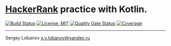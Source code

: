 # [HackerRank](https://www.hackerrank.com) practice with Kotlin.

[![Build Status](https://travis-ci.org/slobanov/kotlin-hackerrank.svg?branch=master)](https://travis-ci.org/slobanov/kotlin-hackerrank)
[![License: MIT](http://img.shields.io/badge/license-MIT-green.svg)](LICENSE)
[![Quality Gate Status](https://sonarcloud.io/api/project_badges/measure?project=ru.amai.study.hackerrank%3Akotlin-hackerrank&metric=alert_status)](https://sonarcloud.io/dashboard?id=ru.amai.study.hackerrank%3Akotlin-hackerrank)
[![Coverage](https://sonarcloud.io/api/project_badges/measure?project=ru.amai.study.hackerrank%3Akotlin-hackerrank&metric=coverage)](https://sonarcloud.io/dashboard?id=ru.amai.study.hackerrank%3Akotlin-hackerrank)

- - - -
Sergey Lobanov
[s.y.lobanov@yandex.ru](mailto:s.y.lobanov@yandex.ru?Subject=otus-springframework-2018-11-slobanov)
